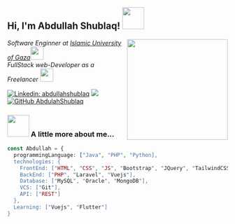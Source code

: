 <h2> Hi, I'm Abdullah Shublaq! <img src="https://media.giphy.com/media/mGcNjsfWAjY5AEZNw6/giphy.gif" width="50"></h2>
<img align='right' src="https://media.giphy.com/media/M9gbBd9nbDrOTu1Mqx/giphy.gif" width="230">
<p><em>Software Enginner at <a href="http://www.iugaza.edu.ps/en/">Islamic University of Gaza</a><img src="https://media.giphy.com/media/fYSnHlufseco8Fh93Z/giphy.gif" width="30"></br>FullStack web-Developer as a Freelancer <img src="https://media.giphy.com/media/WUlplcMpOCEmTGBtBW/giphy.gif" width="30"> 
</em></p>

[![Linkedin: abdullahshublaq](https://img.shields.io/badge/-abdullahshublaq-blue?style=flat-square&logo=Linkedin&logoColor=white&link=https://www.linkedin.com/in/abdullahshublaq/)](https://www.linkedin.com/in/abdullahshublaq/)
[![](https://img.shields.io/badge/Gmail-dev.abdullahshublaq.com-red)](mailto:dev.abdullahshublaq@gmail.com
)
[![GitHub AbdulahShublaq](https://img.shields.io/github/followers/AbdullahShublaq?label=follow&style=social)](https://github.com/AbdullahShublaq)

### <img src="https://media.giphy.com/media/VgCDAzcKvsR6OM0uWg/giphy.gif" width="50"> A little more about me...  

```php
const Abdullah = {
  programmingLanguage: ["Java", "PHP", "Python],
  technologies: {
    FrontEnd: ["HTML", "CSS", "JS", "Bootstrap", "JQuery", "TailwindCSS"],
    BackEnd: ["PHP", "Laravel", "Vuejs"],
    Database: ["MySQL", "Oracle", "MongoDB"],
    VCS: ["Git"],
    API: ["REST"]
  },
  Learning: ["Vuejs", "Flutter"]
}
```


<!--
**AbdullahShublaq/AbdullahShublaq** is a ✨ _special_ ✨ repository because its `README.md` (this file) appears on your GitHub profile.

Here are some ideas to get you started:

- 🔭 I’m currently working on ...
- 🌱 I’m currently learning ...
- 👯 I’m looking to collaborate on ...
- 🤔 I’m looking for help with ...
- 💬 Ask me about ...
- 📫 How to reach me: ...
- 😄 Pronouns: ...
- ⚡ Fun fact: ...
-->
